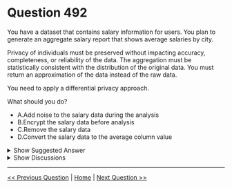 # Question 492

You have a dataset that contains salary information for users. You plan to generate an aggregate salary report that shows average salaries by city.

Privacy of individuals must be preserved without impacting accuracy, completeness, or reliability of the data. The aggregation must be statistically consistent with the distribution of the original data. You must return an approximation of the data instead of the raw data.

You need to apply a differential privacy approach.

What should you do?

* A.Add noise to the salary data during the analysis
* B.Encrypt the salary data before analysis
* C.Remove the salary data
* D.Convert the salary data to the average column value

<details>
  <summary>Show Suggested Answer</summary>

  <strong>A</strong><br>

</details>

<details>
  <summary>Show Discussions</summary>

<blockquote><p><strong>bbigwolf</strong> <code>(Wed 01 Mar 2023 07:21)</code> - <em>Upvotes: 12</em></p><p>Should be A</p></blockquote>
<blockquote><p><strong>giusecozza</strong> <code>(Sat 04 Mar 2023 09:36)</code> - <em>Upvotes: 2</em></p><p>agree. Isn&#x27;it about responsible AI?</p></blockquote>
<blockquote><p><strong>GHill1982</strong> <code>(Wed 17 Jul 2024 19:11)</code> - <em>Upvotes: 1</em></p><p>The correct answer is A. Add noise to the salary data during the analysis.</p></blockquote>
<blockquote><p><strong>ferren</strong> <code>(Sat 24 Feb 2024 23:21)</code> - <em>Upvotes: 1</em></p><p>Bard says it is A</p></blockquote>
<blockquote><p><strong>BR_CS</strong> <code>(Sat 17 Feb 2024 16:58)</code> - <em>Upvotes: 1</em></p><p>The question in unclear. If the statistics in only there to report average per city the answer is correct when the salary column is filled with the average per city. Distribution statistics will not work anymore, though. Adding noise WILL change the data ever so slightly.</p></blockquote>
<blockquote><p><strong>Tommo565</strong> <code>(Fri 22 Sep 2023 03:48)</code> - <em>Upvotes: 1</em></p><p>Answer is A</p></blockquote>
<blockquote><p><strong>phdykd</strong> <code>(Thu 24 Aug 2023 19:29)</code> - <em>Upvotes: 3</em></p><p>A. Add noise to the salary data during the analysis.
To apply differential privacy, you need to add noise to the salary data during analysis. Adding noise is a technique to introduce randomness to the data in a way that preserves privacy while minimizing the impact on the accuracy, completeness, and reliability of the data. Differential privacy provides a formal guarantee that the data will be protected against privacy attacks.
Converting the salary data to the average column value (option D) does not provide differential privacy. This option would eliminate the salary data altogether and only show the average salary by city, but it would not preserve the statistical properties of the original data or provide any privacy protection.</p></blockquote>
<blockquote><p><strong>RamundiGR</strong> <code>(Thu 10 Aug 2023 19:06)</code> - <em>Upvotes: 1</em></p><p>it should be A, because we are adding noising to be sure we mask data</p></blockquote>
<blockquote><p><strong>BTAB</strong> <code>(Thu 13 Jul 2023 02:00)</code> - <em>Upvotes: 1</em></p><p>A.  Adding noise that is consistent with the data is the correct answer.</p></blockquote>
<blockquote><p><strong>michaelmorar</strong> <code>(Sun 09 Jul 2023 18:50)</code> - <em>Upvotes: 2</em></p><p>Encrypting or averaging don&#x27;t meet the requirement.</p></blockquote>
<blockquote><p><strong>roxas8569</strong> <code>(Fri 09 Jun 2023 06:19)</code> - <em>Upvotes: 1</em></p><p>https://microsoft.github.io/azureml-ops-accelerator/4-Migrate/1-KeyAzureMLConceptsForOps.html#differential-privacy</p></blockquote>
<blockquote><p><strong>PremPatrick</strong> <code>(Wed 17 May 2023 07:04)</code> - <em>Upvotes: 1</em></p><p>should be A</p></blockquote>

</details>

---

[<< Previous Question](question_491.md) | [Home](/index.md) | [Next Question >>](question_493.md)
